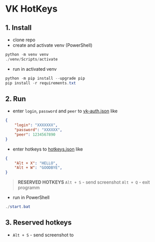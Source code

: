 # VK HotKeys

## 1. Install

- clone repo
- create and activate venv (PowerShell)

```PowerShell
python -m venv venv
./venv/Scripts/activate
```

- run in activated venv

```PowerShell
python -m pip install --upgrade pip
pip install -r requirements.txt
```

## 2. Run

- enter `login`, `password` and `peer` to [vk-auth.json](./vk-auth.json) like

```json
{
    "login": "XXXXXXX",
    "password": "XXXXXX",
    "peer": 1234567890
}
```

- enter hotkeys to [hotkeys.json](./hotkeys.json) like

```json
{
    "Alt + X": "HELLO",
    "Alt + W": "GOODBYE",
}
```

> **RESERVED HOTKEYS**
> `Alt + S` - send screenshot
> `Alt + Q` - exit programm

- run in PowerShell

```PowerShell
./start.bat
```

## 3. Reserved hotkeys

- `Alt + S` - send screenshot to
